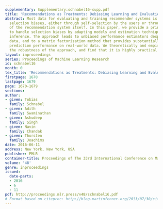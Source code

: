 ```yaml
---
supplementary: Supplementary:schnabel16-supp.pdf
title: 'Recommendations as Treatments: Debiasing Learning and Evaluation'
abstract: Most data for evaluating and training recommender systems is subject to
  selection biases, either through self-selection by the users or through the actions
  of the recommendation system itself. In this paper, we provide a principled approach
  to handle selection biases by adapting models and estimation techniques from causal
  inference. The approach leads to unbiased performance estimators despite biased
  data, and to a matrix factorization method that provides substantially improved
  prediction performance on real-world data. We theoretically and empirically characterize
  the robustness of the approach, and find that it is highly practical and scalable.
layout: inproceedings
series: Proceedings of Machine Learning Research
id: schnabel16
month: 0
tex_title: 'Recommendations as Treatments: Debiasing Learning and Evaluation'
firstpage: 1670
lastpage: 1679
page: 1670-1679
sections: 
author:
- given: Tobias
  family: Schnabel
- given: Adith
  family: Swaminathan
- given: Ashudeep
  family: Singh
- given: Navin
  family: Chandak
- given: Thorsten
  family: Joachims
date: 2016-06-11
address: New York, New York, USA
publisher: PMLR
container-title: Proceedings of The 33rd International Conference on Machine Learning
volume: '48'
genre: inproceedings
issued:
  date-parts:
  - 2016
  - 6
  - 11
pdf: http://proceedings.mlr.press/v48/schnabel16.pdf
# Format based on citeproc: http://blog.martinfenner.org/2013/07/30/citeproc-yaml-for-bibliographies/
---
```

